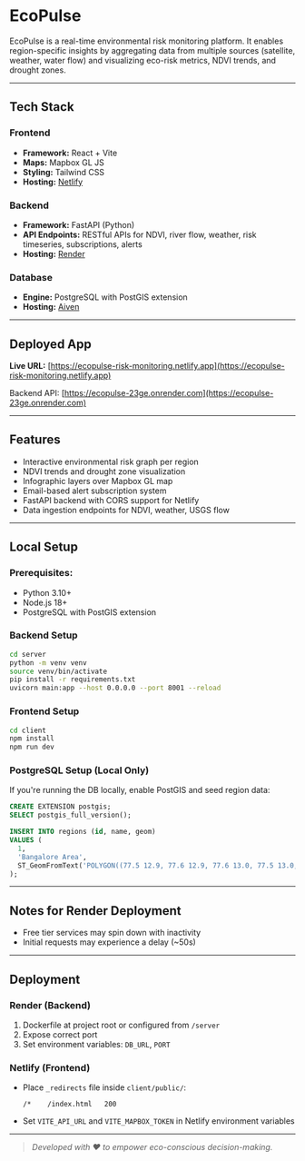 # EcoPulse

EcoPulse is a real-time environmental risk monitoring platform. It enables region-specific insights by aggregating data from multiple sources (satellite, weather, water flow) and visualizing eco-risk metrics, NDVI trends, and drought zones.

---

## Tech Stack

### Frontend

* **Framework:** React + Vite
* **Maps:** Mapbox GL JS
* **Styling:** Tailwind CSS
* **Hosting:** [Netlify](https://www.netlify.com/)

### Backend

* **Framework:** FastAPI (Python)
* **API Endpoints:** RESTful APIs for NDVI, river flow, weather, risk timeseries, subscriptions, alerts
* **Hosting:** [Render](https://render.com)

### Database

* **Engine:** PostgreSQL with PostGIS extension
* **Hosting:** [Aiven](https://aiven.io)
---

## Deployed App

**Live URL:** [https://ecopulse-risk-monitoring.netlify.app](https://ecopulse-risk-monitoring.netlify.app)

Backend API: [https://ecopulse-23ge.onrender.com](https://ecopulse-23ge.onrender.com)

---

## Features

* Interactive environmental risk graph per region
* NDVI trends and drought zone visualization
* Infographic layers over Mapbox GL map
* Email-based alert subscription system
* FastAPI backend with CORS support for Netlify
* Data ingestion endpoints for NDVI, weather, USGS flow

---

## Local Setup

### Prerequisites:

* Python 3.10+
* Node.js 18+
* PostgreSQL with PostGIS extension

### Backend Setup

```bash
cd server
python -m venv venv
source venv/bin/activate
pip install -r requirements.txt
uvicorn main:app --host 0.0.0.0 --port 8001 --reload
```

### Frontend Setup

```bash
cd client
npm install
npm run dev
```

### PostgreSQL Setup (Local Only)

If you're running the DB locally, enable PostGIS and seed region data:

```sql
CREATE EXTENSION postgis;
SELECT postgis_full_version();

INSERT INTO regions (id, name, geom)
VALUES (
  1,
  'Bangalore Area',
  ST_GeomFromText('POLYGON((77.5 12.9, 77.6 12.9, 77.6 13.0, 77.5 13.0, 77.5 12.9))', 4326)
);
```

---

## Notes for Render Deployment

* Free tier services may spin down with inactivity
* Initial requests may experience a delay (\~50s)

---

## Deployment

### Render (Backend)

1. Dockerfile at project root or configured from `/server`
2. Expose correct port
3. Set environment variables: `DB_URL`, `PORT`

### Netlify (Frontend)

* Place `_redirects` file inside `client/public/`:

  ```
  /*    /index.html   200
  ```
* Set `VITE_API_URL` and `VITE_MAPBOX_TOKEN` in Netlify environment variables

---

> *Developed with ❤️ to empower eco-conscious decision-making.*
